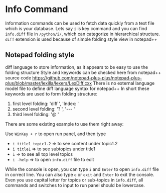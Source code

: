 # Info Command

Information commands can be used to fetch data quickly from a text file which is your database.
Lets say `i` is key command and you can find `info.diff` file in `/python/i/`, which can categorize in hierarchical structure.
`diff` extension is used because of simple folding style view in notepad++

## Notepad folding style
diff language to store information, as it appears to be easy to use the folding structure
Style and keywords can be checked here from notepad++ source code
https://github.com/notepad-plus-plus/notepad-plus-plus/blob/master/lexilla/lexers/LexDiff.cxx
There is no external language model file to define diff language syntax for notepad++
In short these keywords are used to form folding structure:
1. first level folding: 'diff ', 'Index: '
2. second level folding: '? ', '--- '
3. third level folding: '@ '

There are some existing example to use them right away:

Use `WinKey + r` to open run panel, and then type

- `i title1 topic1.2` => to see content under topic1.2
- `i title1` => to see subtopics under title1
- `i` => to see all top level topics
- `i -help` => to open `info.diff` file to edit

While the console is open, you can type `i` and `Enter` to open `info.diff` file in correct line.
You can also type `e` or `exit` and `Enter` to exit the console.
Even you use capital letter for topics or sub-topics in `info.diff`, all commands and switches to input to run panel should be lowercase.